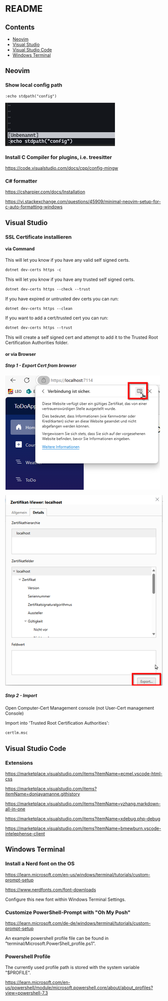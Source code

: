# README

## Contents

- [Neovim](#neovim)
- [Visual Studio](#visual-studio)
- [Visual Studio Code](#visual-studio-code)
- [Windows Terminal](#windows-terminal)

## Neovim

### Show local config path

```vi
:echo stdpath("config")
```

![Neovim config path!](/assets/m3/neovim_config_path.png "Neovim config path")

### Install C Compiler for plugins, i.e. treesitter

<https://code.visualstudio.com/docs/cpp/config-mingw>

### C# formatter

<https://csharpier.com/docs/Installation>

<https://vi.stackexchange.com/questions/45909/minimal-neovim-setup-for-c-auto-formatting-windows>

## Visual Studio

### SSL Certificate installieren

#### via Command

This will let you know if you have any valid self signed certs.

```ps
dotnet dev-certs https -c
```

This will let you know if you have any trusted self signed certs.

```ps
dotnet dev-certs https --check --trust
```

If you have expired or untrusted dev certs you can run:

```ps
dotnet dev-certs https --clean
```

If you want to add a cert/trusted cert you can run:

```ps
dotnet dev-certs https --trust
```

This will create a self signed cert and attempt to add it to the Trusted Root Certification Authorities folder.

#### or via Browser

##### Step 1 - Export Cert from browser

![alt text](assets/m4/browser-cert.png)

![alt text](assets/m4/browser-cert-export.png)

##### Step 2 - Import

Open Computer-Cert Management console (not User-Cert management Console)

Import into 'Trusted Root Certification Authorities':

```ps
certlm.msc
```

## Visual Studio Code

### Extensions

<https://marketplace.visualstudio.com/items?itemName=ecmel.vscode-html-css>

<https://marketplace.visualstudio.com/items?itemName=donjayamanne.githistory>

<https://marketplace.visualstudio.com/items?itemName=yzhang.markdown-all-in-one>

<https://marketplace.visualstudio.com/items?itemName=xdebug.php-debug>

<https://marketplace.visualstudio.com/items?itemName=bmewburn.vscode-intelephense-client>

## Windows Terminal

### Install a Nerd font on the OS

<https://learn.microsoft.com/en-us/windows/terminal/tutorials/custom-prompt-setup>

<https://www.nerdfonts.com/font-downloads>

Configure this new font within Windows Terminal Settings.

### Customize PowerShell-Prompt with "Oh My Posh"

<https://learn.microsoft.com/de-de/windows/terminal/tutorials/custom-prompt-setup>

An example powershell profile file can be found in "terminal/Microsoft.PowerShell_profile.ps1".

### Powershell Profile

The currently used profile path is stored with the system variable "$PROFILE".

<https://learn.microsoft.com/en-us/powershell/module/microsoft.powershell.core/about/about_profiles?view=powershell-7.3>
